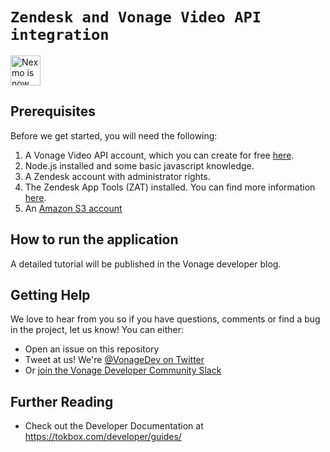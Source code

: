 
# `Zendesk and Vonage Video API integration`

<img src="https://developer.nexmo.com/assets/images/Vonage_Nexmo.svg" height="48px" alt="Nexmo is now known as Vonage" />

<!-- Add a paragraph about the project. What does it do? Who is it for? Is it actively supported? Your reader just clicked on a random link from another web page and has no idea what Nexmo is ... -->


## Prerequisites
Before we get started, you will need the following: 
1. A Vonage Video API account, which you can create for free [here](https://tokbox.com/account). 
2. Node.js installed and some basic javascript knowledge. 
3. A Zendesk account with administrator rights. 
4. The Zendesk App Tools (ZAT) installed. You can find more information [here](https://developer.zendesk.com/apps/docs/developer-guide/zat). 
5. An [Amazon S3 account](http://aws.amazon.com/s3)


## How to run the application

A detailed tutorial will be published in the Vonage developer blog.


## Getting Help

We love to hear from you so if you have questions, comments or find a bug in the project, let us know! You can either:

* Open an issue on this repository
* Tweet at us! We're [@VonageDev on Twitter](https://twitter.com/VonageDev)
* Or [join the Vonage Developer Community Slack](https://developer.nexmo.com/community/slack)

## Further Reading

* Check out the Developer Documentation at <https://tokbox.com/developer/guides/>

<!-- add links to the api reference, other documentation, related blog posts, whatever someone who has read this far might find interesting :) -->


